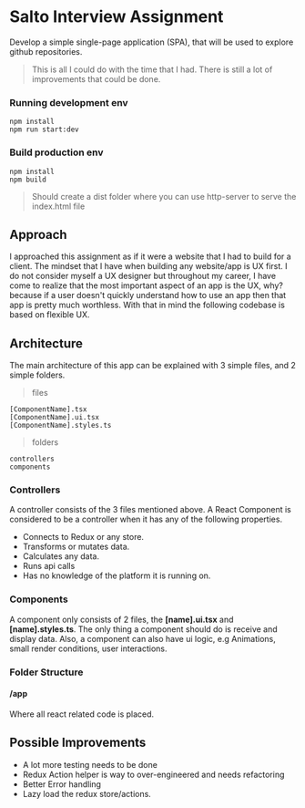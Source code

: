 # Salto Interview Assignment

Develop a simple single-page application (SPA), that will be used to explore github
repositories.

> This is all I could do with the time that I had. There is still a lot of improvements that could be done.

### Running development env
```
npm install
npm run start:dev
```

### Build production env
```
npm install
npm build
```
> Should create a dist folder where you can use http-server to serve the index.html file

## Approach
I approached this assignment as if it were a website that I had to build for a client. The mindset that I have when building any website/app is UX first. I do not consider myself a UX designer but throughout my career, I have come to realize that the most important aspect of an app is the UX, why? because if a user doesn't quickly understand how to use an app then that app is pretty much worthless. With that in mind the following codebase is based on flexible UX.


## Architecture

The main architecture of this app can be explained with 3 simple files, and 2 simple folders.

> files
```
[ComponentName].tsx
[ComponentName].ui.tsx
[ComponentName].styles.ts
```



> folders
```
controllers
components
```



### Controllers
A controller consists of the 3 files mentioned above. A React Component is considered to be a controller when it has any of the following properties.

* Connects to Redux or any store.
* Transforms or mutates data.
* Calculates any data.
* Runs api calls
* Has no knowledge of the platform it is running on.


### Components
A component only consists of 2 files, the **[name].ui.tsx** and **[name].styles.ts**.
The only thing a component should do is receive and display data. Also, a component can also have ui logic, e.g Animations, small render conditions, user interactions.

### Folder Structure

#### /app
Where all react related code is placed.

## Possible Improvements

* A lot more testing needs to be done
* Redux Action helper is way to over-engineered and needs refactoring
* Better Error handling
* Lazy load the redux store/actions.
